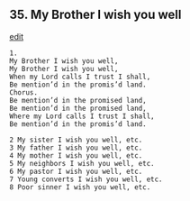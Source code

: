 
## 35.  My Brother I wish you well
[edit](https://docs.google.com/document/d/1I9g2GgP-DzK8D9Y_2z6JQvMrYS9Z9up2/edit?mode=html)



    1. 
    My Brother I wish you well, 
    My Brother I wish you well, 
    When my Lord calls I trust I shall, 
    Be mention’d in the promis’d land. 
    Chorus. 
    Be mention’d in the promised land, 
    Be mention’d in the promised land, 
    Where my Lord calls I trust I shall, 
    Be mention’d in the promis’d land.

    2 My sister I wish you well, etc. 
    3 My father I wish you well, etc. 
    4 My mother I wish you well, etc. 
    5 My neighbors I wish you well, etc. 
    6 My pastor I wish you well, etc. 
    7 Young converts I wish you well, etc. 
    8 Poor sinner I wish you well, etc.
